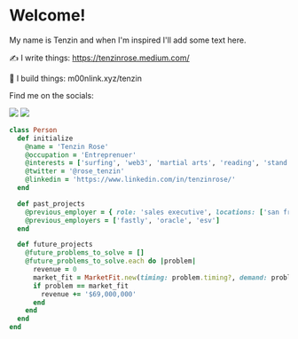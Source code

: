 # Welcome!

My name is Tenzin and when I'm inspired I'll add some text here. 

✍ I write things: https://tenzinrose.medium.com/

:construction_worker: I build things: m00nlink.xyz/tenzin

Find me on the socials:

<a href="https://twitter.com/tenzin_rose"><img src="https://img.icons8.com/color/48/000000/twitter--v2.png"/></a>
<a href="https://www.instagram.com/rosetenzin"><img src="https://img.icons8.com/fluency/48/000000/instagram-new.png"/></a>



```ruby 
class Person
  def initialize
    @name = 'Tenzin Rose'
    @occupation = 'Entreprenuer'
    @interests = ['surfing', 'web3', 'martial arts', 'reading', 'stand up comedy']
    @twitter = '@rose_tenzin'
    @linkedin = 'https://www.linkedin.com/in/tenzinrose/'
  end

  def past_projects
    @previous_employer = { role: 'sales executive', locations: ['san francisco', 'new york', 'sydney'], tenure: '7.5 years' }
    @previous_employers = ['fastly', 'oracle', 'esv']
  end

  def future_projects
    @future_problems_to_solve = []
    @future_problems_to_solve.each do |problem|
      revenue = 0
      market_fit = MarketFit.new(timing: problem.timing?, demand: problem.demand?, willing_to_pay: problem.pay?)
      if problem == market_fit
        revenue += '$69,000,000'
      end
    end
  end
end
```

